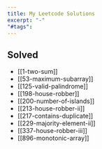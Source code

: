 ```yaml
---
title: My Leetcode Solutions
excerpt: "-"
"#tags":
---
```

## Solved

- [[1-two-sum]]
- [[53-maximum-subarray]]
- [[125-valid-palindrome]]
- [[198-house-robber]]
- [[200-number-of-islands]]
- [[213-house-robber-ii]]
- [[217-contains-duplicate]]
- [[229-majority-element-ii]]
- [[337-house-robber-iii]]
- [[896-monotonic-array]]